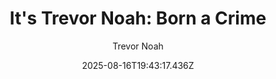 ---
title: "It's Trevor Noah: Born a Crime"
date: "2025-08-16T19:43:17.436Z"
author: "Trevor Noah"
read_year: "NO"
recommendation: '3'
url: /bookshelf/it-s-trevor-noah-born-a-crime
---